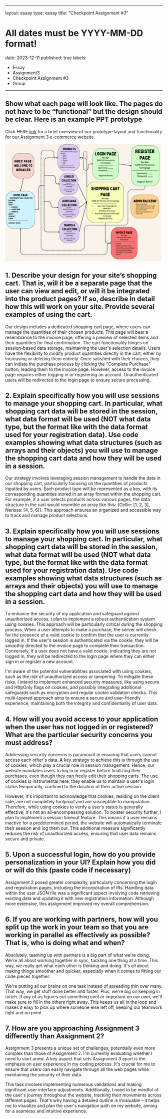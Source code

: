 
---
layout: essay
type: essay
title: "Checkpoint Assignment #3"
# All dates must be YYYY-MM-DD format!
date: 2023-12-11
published: true
labels:
  - Essay
  - Assignment3
  - Checkpoint Assignment #3
  - Group
---

## Show what each page will look like. The pages do not have to be “functional” but the design should be clear. Here is an example PPT prototype


Click HERE [link](https://dport96.github.io/ITM352/morea/150.Assignment2/experience-Assignment2_retrospective.html) for a brief overview of our prototype layout and functionality for our Assignment 3 e-commerce website.

<img width="500px" src="../img/A3 map.png" />

## 1. Describe your design for your site’s shopping cart. That is, will it be a separate page that the user can view and edit, or will it be integrated into the product pages? If so, describe in detail how this will work on your site. Provide several examples of using the cart.

Our design includes a dedicated shopping cart page, where users can manage the quantities of their chosen products. This page will bear a resemblance to the invoice page, offering a preview of selected items and their quantities for final confirmation. The cart functionality hinges on session-based data storage, maintaining the user's selection details. Users have the flexibility to modify product quantities directly in the cart, either by increasing or deleting them entirely. Once satisfied with their choices, they can initiate the purchase process by clicking the "Complete Purchase" button, leading them to the Invoice page. However, access to the invoice page requires either logging in or registering an account. Unauthenticated users will be redirected to the login page to ensure secure processing.

## 2. Explain specifically how you will use sessions to manage your shopping cart. In particular, what shopping cart data will be stored in the session, what data format will be used (NOT what data type, but the format like with the data format used for your registration data). Use code examples showing what data structures (such as arrays and their objects) you will use to manage the shopping cart data and how they will be used in a session.

Our strategy involves leveraging session management to handle the data in our shopping cart, particularly focusing on the quantities of products inputted by users. Each product type will be represented as a key, with its corresponding quantities stored in an array format within the shopping cart. For example, if a user selects products across various pages, the data structure in the cart would resemble an array like this: {Gellie: [1, 2, 3], Nerissa: [4, 5, 6]}. This approach ensures an organized and accessible way to track and manage product selections.

## 3. Explain specifically how you will use sessions to manage your shopping cart. In particular, what shopping cart data will be stored in the session, what data format will be used (NOT what data type, but the format like with the data format used for your registration data). Use code examples showing what data structures (such as arrays and their objects) you will use to manage the shopping cart data and how they will be used in a session.

To enhance the security of my application and safeguard against unauthorized access, I plan to implement a robust authentication system using cookies. This approach will be particularly critical during the shopping process. When a user attempts to make a purchase, the server will check for the presence of a valid cookie to confirm that the user is currently logged in. If the user's session is authenticated via the cookie, they will be smoothly directed to the invoice page to complete their transaction. Conversely, if a user does not have a valid cookie, indicating they are not logged in, they will be redirected to the login page where they can either sign in or register a new account.

I'm aware of the potential vulnerabilities associated with using cookies, such as the risk of unauthorized access or tampering. To mitigate these risks, I intend to implement enhanced security measures, like using secure and HttpOnly flags on cookies, and possibly integrating additional safeguards such as encryption and regular cookie validation checks. This multi-layered approach aims to ensure a secure and user-friendly experience, maintaining both the integrity and confidentiality of user data.

## 4. How will you avoid access to your application when the user has not logged in or registered? What are the particular security concerns you must address?

Addressing security concerns is paramount in ensuring that users cannot access each other's data. A key strategy to achieve this is through the use of cookies, which play a crucial role in session management. Hence, our website mandates users to log in or register before finalizing their purchases, even though they can freely edit their shopping carts. The use of cookies is instrumental here; they enable us to maintain a user's login status temporarily, confined to the duration of their active session.

However, it's important to acknowledge that cookies, residing on the client side, are not completely foolproof and are susceptible to manipulation. Therefore, while using cookies to verify a user’s status is generally effective, it's not an all-encompassing solution. To bolster security further, I plan to implement a session timeout feature. This means if a user remains inactive for a predetermined period, the website will automatically terminate their session and log them out. This additional measure significantly reduces the risk of unauthorized access, ensuring that user data remains secure and private.

## 5. Upon a successful login, how do you provide personalization in your UI? Explain how you did or will do this (paste code if necessary)

Assignment 2 posed greater complexity, particularly concerning the login and registration pages, including the incorporation of IRs. Handling data within the user JSON file was a significant aspect involving code retrieving existing data and updating it with new registration information. Although more extensive, this assignment improved my overall comprehension.

## 6. If you are working with partners, how will you split up the work in your team so that you are working in parallel as effectively as possible? That is, who is doing what and when?

Absolutely, teaming up with partners is a big part of what we're doing. We're all about working together in sync, tackling one thing at a time. This way, we really get what each other is thinking and doing. It's all about making things smoother and quicker, especially when it comes to fitting our code pieces together.

We're putting all our brains on one task instead of spreading thin over many. That way, we get stuff done better and faster. Plus, we're big on keeping in touch. If any of us figures out something cool or important on our own, we'll make sure to fill in the others right away. This keeps us all in the loop and makes it easy to pick up where someone else left off, keeping our teamwork tight and on point.

## 7. How are you approaching Assignment 3 differently than Assignment 2?

Assignment 3 presents a unique set of challenges, potentially even more complex than those of Assignment 2. I'm currently evaluating whether I need to start anew. A key aspect that sets Assignment 3 apart is the emphasis on user experience in my coding process. It's crucial for me to ensure that users can easily navigate through all the web pages while maintaining the security of their data.

This task involves implementing numerous validations and making significant user interface adjustments. Additionally, I need to be mindful of the user's journey throughout the website, tracking their movements across different pages. That's why having a detailed outline is invaluable – it helps me to visualize and plan the user's navigation path on my website, aiming for a seamless and intuitive experience.
